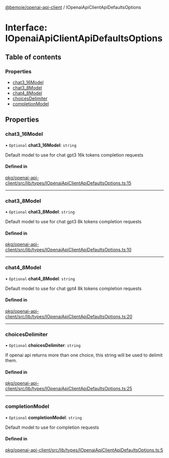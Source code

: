 [@bemoje/openai-api-client](https://github.com/bemoje/tsmono/blob/main/pkg/openai-api-client/docs/md/index.md) / IOpenaiApiClientApiDefaultsOptions

# Interface: IOpenaiApiClientApiDefaultsOptions

## Table of contents

### Properties

- [chat3\_16Model](https://github.com/bemoje/tsmono/blob/main/pkg/openai-api-client/docs/md/interfaces/IOpenaiApiClientApiDefaultsOptions.md#chat3_16model)
- [chat3\_8Model](https://github.com/bemoje/tsmono/blob/main/pkg/openai-api-client/docs/md/interfaces/IOpenaiApiClientApiDefaultsOptions.md#chat3_8model)
- [chat4\_8Model](https://github.com/bemoje/tsmono/blob/main/pkg/openai-api-client/docs/md/interfaces/IOpenaiApiClientApiDefaultsOptions.md#chat4_8model)
- [choicesDelimiter](https://github.com/bemoje/tsmono/blob/main/pkg/openai-api-client/docs/md/interfaces/IOpenaiApiClientApiDefaultsOptions.md#choicesdelimiter)
- [completionModel](https://github.com/bemoje/tsmono/blob/main/pkg/openai-api-client/docs/md/interfaces/IOpenaiApiClientApiDefaultsOptions.md#completionmodel)

## Properties

### chat3\_16Model

• `Optional` **chat3\_16Model**: `string`

Default model to use for chat gpt3 16k tokens completion requests

#### Defined in

[pkg/openai-api-client/src/lib/types/IOpenaiApiClientApiDefaultsOptions.ts:15](https://github.com/bemoje/tsmono/blob/f74277c/pkg/openai-api-client/src/lib/types/IOpenaiApiClientApiDefaultsOptions.ts#L15)

___

### chat3\_8Model

• `Optional` **chat3\_8Model**: `string`

Default model to use for chat gpt3 8k tokens completion requests

#### Defined in

[pkg/openai-api-client/src/lib/types/IOpenaiApiClientApiDefaultsOptions.ts:10](https://github.com/bemoje/tsmono/blob/f74277c/pkg/openai-api-client/src/lib/types/IOpenaiApiClientApiDefaultsOptions.ts#L10)

___

### chat4\_8Model

• `Optional` **chat4\_8Model**: `string`

Default model to use for chat gpt4 8k tokens completion requests

#### Defined in

[pkg/openai-api-client/src/lib/types/IOpenaiApiClientApiDefaultsOptions.ts:20](https://github.com/bemoje/tsmono/blob/f74277c/pkg/openai-api-client/src/lib/types/IOpenaiApiClientApiDefaultsOptions.ts#L20)

___

### choicesDelimiter

• `Optional` **choicesDelimiter**: `string`

If openai api returns more than one choice, this string will be used to delimit them.

#### Defined in

[pkg/openai-api-client/src/lib/types/IOpenaiApiClientApiDefaultsOptions.ts:25](https://github.com/bemoje/tsmono/blob/f74277c/pkg/openai-api-client/src/lib/types/IOpenaiApiClientApiDefaultsOptions.ts#L25)

___

### completionModel

• `Optional` **completionModel**: `string`

Default model to use for completion requests

#### Defined in

[pkg/openai-api-client/src/lib/types/IOpenaiApiClientApiDefaultsOptions.ts:5](https://github.com/bemoje/tsmono/blob/f74277c/pkg/openai-api-client/src/lib/types/IOpenaiApiClientApiDefaultsOptions.ts#L5)
